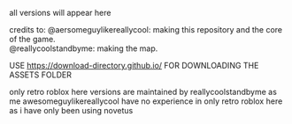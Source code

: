 all versions will appear here

credits to: @aersomeguylikereallycool: making this repository and the core of the game. <br />
@reallycoolstandbyme: making the map.


USE https://download-directory.github.io/ FOR DOWNLOADING THE ASSETS FOLDER

only retro roblox here versions are maintained by reallycoolstandbyme
as me awesomeguylikereallycool have no experience in only retro roblox here as i have only been using novetus
